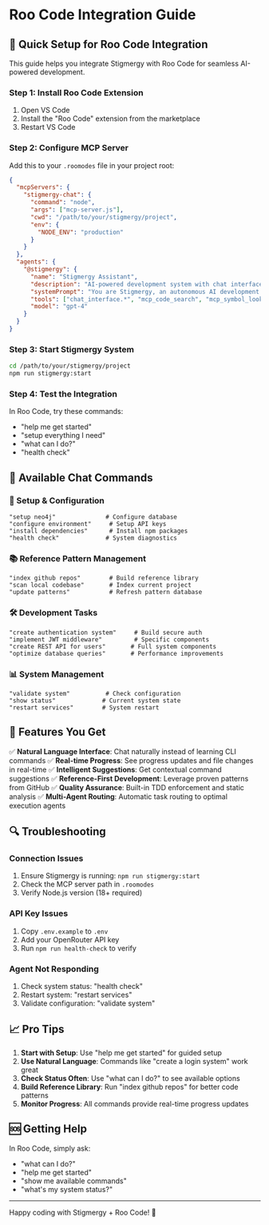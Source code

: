 # Roo Code Integration Guide

## 🚀 Quick Setup for Roo Code Integration

This guide helps you integrate Stigmergy with Roo Code for seamless AI-powered development.

### Step 1: Install Roo Code Extension
1. Open VS Code
2. Install the "Roo Code" extension from the marketplace
3. Restart VS Code

### Step 2: Configure MCP Server

Add this to your `.roomodes` file in your project root:

```json
{
  "mcpServers": {
    "stigmergy-chat": {
      "command": "node",
      "args": ["mcp-server.js"],
      "cwd": "/path/to/your/stigmergy/project",
      "env": {
        "NODE_ENV": "production"
      }
    }
  },
  "agents": {
    "@stigmergy": {
      "name": "Stigmergy Assistant",
      "description": "AI-powered development system with chat interface",
      "systemPrompt": "You are Stigmergy, an autonomous AI development system. Use the chat interface to help users with setup, development, and system management through natural language commands.",
      "tools": ["chat_interface.*", "mcp_code_search", "mcp_symbol_lookup"],
      "model": "gpt-4"
    }
  }
}
```

### Step 3: Start Stigmergy System

```bash
cd /path/to/your/stigmergy/project
npm run stigmergy:start
```

### Step 4: Test the Integration

In Roo Code, try these commands:
- "help me get started"
- "setup everything I need"
- "what can I do?"
- "health check"

## 💬 Available Chat Commands

### 🔧 Setup & Configuration
```
"setup neo4j"              # Configure database
"configure environment"     # Setup API keys
"install dependencies"      # Install npm packages
"health check"             # System diagnostics
```

### 📚 Reference Pattern Management
```
"index github repos"        # Build reference library
"scan local codebase"       # Index current project
"update patterns"           # Refresh pattern database
```

### 🛠️ Development Tasks
```
"create authentication system"     # Build secure auth
"implement JWT middleware"         # Specific components
"create REST API for users"       # Full system components
"optimize database queries"       # Performance improvements
```

### 📊 System Management
```
"validate system"          # Check configuration
"show status"             # Current system state
"restart services"        # System restart
```

## 🎯 Features You Get

✅ **Natural Language Interface**: Chat naturally instead of learning CLI commands
✅ **Real-time Progress**: See progress updates and file changes in real-time
✅ **Intelligent Suggestions**: Get contextual command suggestions
✅ **Reference-First Development**: Leverage proven patterns from GitHub
✅ **Quality Assurance**: Built-in TDD enforcement and static analysis
✅ **Multi-Agent Routing**: Automatic task routing to optimal execution agents

## 🔍 Troubleshooting

### Connection Issues
1. Ensure Stigmergy is running: `npm run stigmergy:start`
2. Check the MCP server path in `.roomodes`
3. Verify Node.js version (18+ required)

### API Key Issues
1. Copy `.env.example` to `.env`
2. Add your OpenRouter API key
3. Run `npm run health-check` to verify

### Agent Not Responding
1. Check system status: "health check"
2. Restart system: "restart services"
3. Validate configuration: "validate system"

## 📈 Pro Tips

1. **Start with Setup**: Use "help me get started" for guided setup
2. **Use Natural Language**: Commands like "create a login system" work great
3. **Check Status Often**: Use "what can I do?" to see available options
4. **Build Reference Library**: Run "index github repos" for better code patterns
5. **Monitor Progress**: All commands provide real-time progress updates

## 🆘 Getting Help

In Roo Code, simply ask:
- "what can I do?"
- "help me get started"
- "show me available commands"
- "what's my system status?"

---

Happy coding with Stigmergy + Roo Code! 🚀